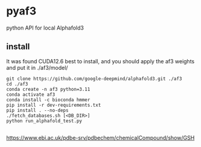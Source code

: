 # pyaf3
python API for local Alphafold3

## install
It was found CUDA12.6 best to install, and you should apply the af3 weights and put it in ./af3/model/
```
git clone https://github.com/google-deepmind/alphafold3.git ./af3
cd ./af3
conda create -n af3 python=3.11 
conda activate af3
conda install -c bioconda hmmer
pip install -r dev-requirements.txt 
pip install . --no-deps 
./fetch_databases.sh [<DB_DIR>]
python run_alphafold_test.py 
```
## 


https://www.ebi.ac.uk/pdbe-srv/pdbechem/chemicalCompound/show/GSH


